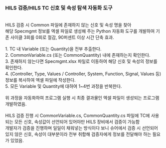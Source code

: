 ### HILS 검증/HILS TC 신호 및 속성 탐색 자동화 도구
 <br>
 HILS 검증 시 Common 파일에 존재하지 않는 신호 및 속성 명을 찾아<br> 해당 Specmgmt 정보를 엑셀 파일로 생성해 주는 Python 자동화 도구를 개발하여 기존 사이클 3회를 0회로 절감, 90퍼센트 이상 시간 단축 효과. <br>
 <br>
 1. TC 내 Variable (또는 Quantity)을 전부 추출한다. <br>
 2. CommonVariable.cs (또는 CommonQuantity) 내에 존재하는지 확인한다. <br>
 3. 존재하지 않는다면 Specmgmt.xlsx 파일로 이동하여 해당 신호 및 속성의 정보를 확인한다. <br> 
 4. (Controller, Type, Values / Controller, System, Function, Signal, Values 등) 정보를 복사하여 엑셀 파일에 작성한다. <br>
 5. 모든 Variable 및 Quantity에 대하여 1~4번 과정을 반복한다. <br>
<br>
위 과정을 자동화하여 프로그램 실행 시 최종 결과물인 엑셀 파일이 생성되는 프로그램 개발하였음.
<br>
<br>
HILS 검증 진행 시 CommonVariable.cs, CommonQuantity.cs 파일에 TC에 사용되는 모든 신호, 속성값이 선언되어 있어야만 HILS 장비에서 검증이 가능함 <br>
개발자가 검증을 진행하며 일일이 채워넣는 방식이다 보니 슈어에서 검증 시 선언되어 있지 않은 신호, 속성이 대부분이라 전부 취합해 검증자에게 정보를 전달해야 하는 필요가 있었음. 
